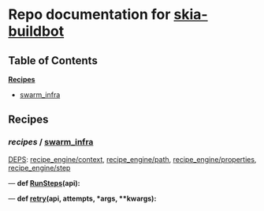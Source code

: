 <!--- AUTOGENERATED BY `./recipes.py test train` -->
# Repo documentation for [skia-buildbot]()
## Table of Contents

**[Recipes](#Recipes)**
  * [swarm_infra](#recipes-swarm_infra)
## Recipes

### *recipes* / [swarm\_infra](/infra/bots/recipes/swarm_infra.py)

[DEPS](/infra/bots/recipes/swarm_infra.py#13): [recipe\_engine/context][recipe_engine/recipe_modules/context], [recipe\_engine/path][recipe_engine/recipe_modules/path], [recipe\_engine/properties][recipe_engine/recipe_modules/properties], [recipe\_engine/step][recipe_engine/recipe_modules/step]

&mdash; **def [RunSteps](/infra/bots/recipes/swarm_infra.py#36)(api):**

&mdash; **def [retry](/infra/bots/recipes/swarm_infra.py#24)(api, attempts, \*args, \*\*kwargs):**

[recipe_engine/recipe_modules/context]: https://chromium.googlesource.com/infra/luci/recipes-py.git/+/1f2a908debbd1f17a22d1a92f811871e348c7cd6/README.recipes.md#recipe_modules-context
[recipe_engine/recipe_modules/path]: https://chromium.googlesource.com/infra/luci/recipes-py.git/+/1f2a908debbd1f17a22d1a92f811871e348c7cd6/README.recipes.md#recipe_modules-path
[recipe_engine/recipe_modules/properties]: https://chromium.googlesource.com/infra/luci/recipes-py.git/+/1f2a908debbd1f17a22d1a92f811871e348c7cd6/README.recipes.md#recipe_modules-properties
[recipe_engine/recipe_modules/step]: https://chromium.googlesource.com/infra/luci/recipes-py.git/+/1f2a908debbd1f17a22d1a92f811871e348c7cd6/README.recipes.md#recipe_modules-step
